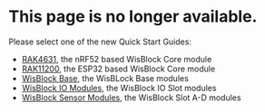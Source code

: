 # This page is no longer available.

Please select one of the new Quick Start Guides:    
- [RAK4631](https://github.com/RAKWireless/WisBlock/tree/master/quickstart/RAK4630), the nRF52 based WisBlock Core module    
- [RAK11200](https://github.com/RAKWireless/WisBlock/tree/master/quickstart/RAK11200), the ESP32 based WisBlock Core module    
- [WisBlock Base](https://github.com/RAKWireless/WisBlock/tree/master/quickstart/Base), the WisBLock Base modules    
- [WisBlock IO Modules](https://github.com/RAKWireless/WisBlock/tree/master/quickstart/IOModules), the WisBlock IO Slot modules    
- [WisBlock Sensor Modules](https://github.com/RAKWireless/WisBlock/tree/master/quickstart/SensorModules), the WisBlock Slot A-D modules